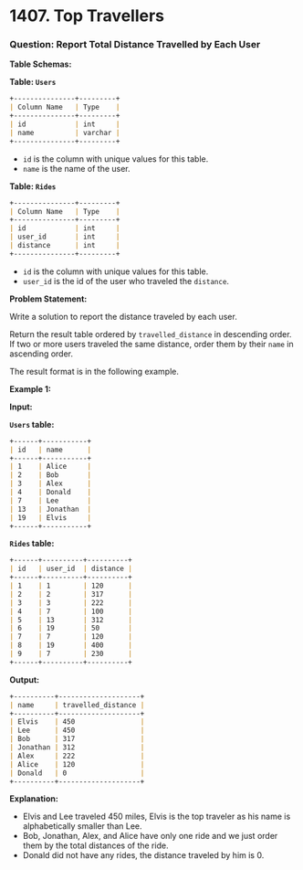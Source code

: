 # 1407. Top Travellers

### Question: Report Total Distance Travelled by Each User

**Table Schemas:**

**Table: `Users`**

```markdown
+---------------+---------+
| Column Name   | Type    |
+---------------+---------+
| id            | int     |
| name          | varchar |
+---------------+---------+
```

*   `id` is the column with unique values for this table.
*   `name` is the name of the user.

**Table: `Rides`**

```markdown
+---------------+---------+
| Column Name   | Type    |
+---------------+---------+
| id            | int     |
| user_id       | int     |
| distance      | int     |
+---------------+---------+
```

*   `id` is the column with unique values for this table.
*   `user_id` is the id of the user who traveled the `distance`.

**Problem Statement:**

Write a solution to report the distance traveled by each user.

Return the result table ordered by `travelled_distance` in descending order. If two or more users traveled the same distance, order them by their `name` in ascending order.

The result format is in the following example.

**Example 1:**

**Input:**

**`Users` table:**

```markdown
+------+-----------+
| id   | name      |
+------+-----------+
| 1    | Alice     |
| 2    | Bob       |
| 3    | Alex      |
| 4    | Donald    |
| 7    | Lee       |
| 13   | Jonathan  |
| 19   | Elvis     |
+------+-----------+
```

**`Rides` table:**

```markdown
+------+----------+----------+
| id   | user_id  | distance |
+------+----------+----------+
| 1    | 1        | 120      |
| 2    | 2        | 317      |
| 3    | 3        | 222      |
| 4    | 7        | 100      |
| 5    | 13       | 312      |
| 6    | 19       | 50       |
| 7    | 7        | 120      |
| 8    | 19       | 400      |
| 9    | 7        | 230      |
+------+----------+----------+
```

**Output:**

```markdown
+----------+--------------------+
| name     | travelled_distance |
+----------+--------------------+
| Elvis    | 450                |
| Lee      | 450                |
| Bob      | 317                |
| Jonathan | 312                |
| Alex     | 222                |
| Alice    | 120                |
| Donald   | 0                  |
+----------+--------------------+
```

**Explanation:**

*   Elvis and Lee traveled 450 miles, Elvis is the top traveler as his name is alphabetically smaller than Lee.
*   Bob, Jonathan, Alex, and Alice have only one ride and we just order them by the total distances of the ride.
*   Donald did not have any rides, the distance traveled by him is 0.
